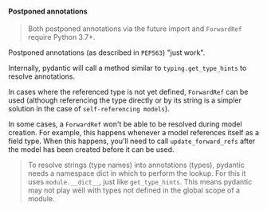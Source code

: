 #### Postponed annotations

> Both postponed annotations via the future import and `ForwardRef` require Python 3.7+.

Postponed annotations (as described in `PEP563`) "just work".

Internally, pydantic will call a method similar to `typing.get_type_hints` to resolve annotations.

In cases where the referenced type is not yet defined, `ForwardRef` can be used (although referencing the type directly or by its string is a simpler solution in the case of `self-referencing models`).

In some cases, a `ForwardRef` won't be able to be resolved during model creation. For example, this happens whenever a model references itself as a field type. When this happens, you'll need to call `update_forward_refs` after the model has been created before it can be used.

> To resolve strings (type names) into annotations (types), pydantic needs a namespace dict in which to perform the lookup. For this it uses `module.__dict__`, just like `get_type_hints`. This means pydantic may not play well with types not defined in the global scope of a module.
